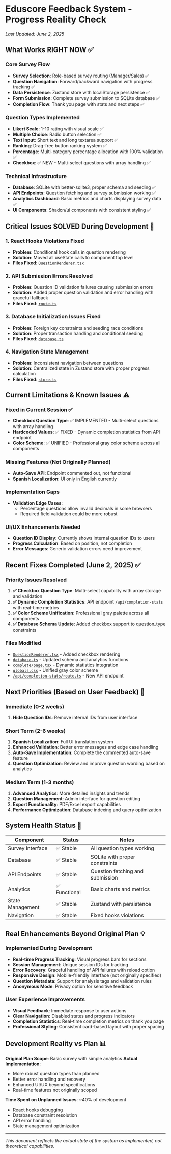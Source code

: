 # Eduscore Feedback System - Progress Reality Check

*Last Updated: June 2, 2025*

## What Works RIGHT NOW ✅

### Core Survey Flow
- **Survey Selection**: Role-based survey routing (Manager/Sales) ✅
- **Question Navigation**: Forward/backward navigation with progress tracking ✅
- **Data Persistence**: Zustand store with localStorage persistence ✅
- **Form Submission**: Complete survey submission to SQLite database ✅
- **Completion Flow**: Thank you page with stats and next steps ✅

### Question Types Implemented
- **Likert Scale**: 1-10 rating with visual scale ✅
- **Multiple Choice**: Radio button selection ✅
- **Text Input**: Short text and long textarea support ✅
- **Ranking**: Drag-free button ranking system ✅
- **Percentage**: Multi-category percentage allocation with 100% validation ✅
- **Checkbox**: ✅ NEW - Multi-select questions with array handling ✅

### Technical Infrastructure
- **Database**: SQLite with better-sqlite3, proper schema and seeding ✅
- **API Endpoints**: Question fetching and survey submission working ✅
- **Analytics Dashboard**: Basic metrics and charts displaying survey data ✅
- **UI Components**: Shadcn/ui components with consistent styling ✅

## Critical Issues SOLVED During Development 🔧

### 1. React Hooks Violations Fixed
- **Problem**: Conditional hook calls in question rendering
- **Solution**: Moved all useState calls to component top level
- **Files Fixed**: [`QuestionRenderer.tsx`](src/components/QuestionRenderer.tsx:38-111)

### 2. API Submission Errors Resolved
- **Problem**: Question ID validation failures causing submission errors
- **Solution**: Added proper question validation and error handling with graceful fallback
- **Files Fixed**: [`route.ts`](src/app/api/surveys/submit/route.ts:49-76)

### 3. Database Initialization Issues Fixed
- **Problem**: Foreign key constraints and seeding race conditions
- **Solution**: Proper transaction handling and conditional seeding
- **Files Fixed**: [`database.ts`](src/lib/database.ts:134-152)

### 4. Navigation State Management
- **Problem**: Inconsistent navigation between questions
- **Solution**: Centralized state in Zustand store with proper progress calculation
- **Files Fixed**: [`store.ts`](src/lib/store.ts:154-161)

## Current Limitations & Known Issues ⚠️

### Fixed in Current Session ✅
- **Checkbox Question Type**: ✅ IMPLEMENTED - Multi-select questions with array handling
- **Hardcoded Values**: ✅ FIXED - Dynamic completion statistics from API endpoint
- **Color Scheme**: ✅ UNIFIED - Professional gray color scheme across all components

### Missing Features (Not Originally Planned)
- **Auto-Save API**: Endpoint commented out, not functional
- **Spanish Localization**: UI only in English currently

### Implementation Gaps
- **Validation Edge Cases**:
  - Percentage questions allow invalid decimals in some browsers
  - Required field validation could be more robust

### UI/UX Enhancements Needed
- **Question ID Display**: Currently shows internal question IDs to users
- **Progress Calculation**: Based on position, not completion
- **Error Messages**: Generic validation errors need improvement

## Recent Fixes Completed (June 2, 2025) ✅

### Priority Issues Resolved
1. **✅ Checkbox Question Type**: Multi-select capability with array storage and validation
2. **✅ Dynamic Completion Statistics**: API endpoint `/api/completion-stats` with real-time metrics
3. **✅ Color Scheme Unification**: Professional gray palette across all components
4. **✅ Database Schema Update**: Added checkbox support to question_type constraints

### Files Modified
- [`QuestionRenderer.tsx`](src/components/QuestionRenderer.tsx) - Added checkbox rendering
- [`database.ts`](src/lib/database.ts) - Updated schema and analytics functions
- [`complete/page.tsx`](src/app/survey/complete/page.tsx) - Dynamic statistics integration
- [`globals.css`](src/app/globals.css) - Unified gray color scheme
- [`/api/completion-stats/route.ts`](src/app/api/completion-stats/route.ts) - New API endpoint

## Next Priorities (Based on User Feedback) 🎯

### Immediate (0-2 weeks)
1. **Hide Question IDs**: Remove internal IDs from user interface

### Short Term (2-6 weeks)
1. **Spanish Localization**: Full UI translation system
2. **Enhanced Validation**: Better error messages and edge case handling
3. **Auto-Save Implementation**: Complete the commented auto-save feature
4. **Question Optimization**: Review and improve question wording based on analytics

### Medium Term (1-3 months)
1. **Advanced Analytics**: More detailed insights and trends
2. **Question Management**: Admin interface for question editing
3. **Export Functionality**: PDF/Excel export capabilities
4. **Performance Optimization**: Database indexing and query optimization

## System Health Status 🏥

| Component | Status | Notes |
|-----------|--------|-------|
| Survey Interface | ✅ Stable | All question types working |
| Database | ✅ Stable | SQLite with proper constraints |
| API Endpoints | ✅ Stable | Question fetching and submission |
| Analytics | ✅ Functional | Basic charts and metrics |
| State Management | ✅ Stable | Zustand with persistence |
| Navigation | ✅ Stable | Fixed hooks violations |

## Real Enhancements Beyond Original Plan 💡

### Implemented During Development
- **Real-time Progress Tracking**: Visual progress bars for sections
- **Session Management**: Unique session IDs for tracking
- **Error Recovery**: Graceful handling of API failures with reload option
- **Responsive Design**: Mobile-friendly interface (not originally specified)
- **Question Metadata**: Support for analysis tags and validation rules
- **Anonymous Mode**: Privacy option for sensitive feedback

### User Experience Improvements
- **Visual Feedback**: Immediate response to user actions
- **Clear Navigation**: Disabled states and progress indicators
- **Completion Statistics**: Real-time completion metrics on thank you page
- **Professional Styling**: Consistent card-based layout with proper spacing

## Development Reality vs Plan 📊

**Original Plan Scope**: Basic survey with simple analytics
**Actual Implementation**: 
- More robust question types than planned
- Better error handling and recovery
- Enhanced UI/UX beyond specifications
- Real-time features not originally scoped

**Time Spent on Unplanned Issues**: ~40% of development
- React hooks debugging
- Database constraint resolution  
- API error handling
- State management optimization

---
*This document reflects the actual state of the system as implemented, not theoretical capabilities.*